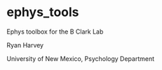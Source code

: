 # ephys_tools

Ephys toolbox for the B Clark Lab 

Ryan Harvey

University of New Mexico, Psychology Department
